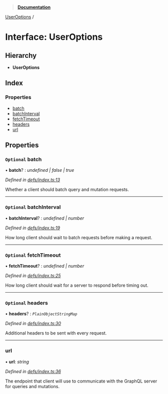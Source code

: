 > **[Documentation](../README.md)**

[UserOptions](useroptions.md) /

# Interface: UserOptions

## Hierarchy

* **UserOptions**

## Index

### Properties

* [batch](useroptions.md#optional-batch)
* [batchInterval](useroptions.md#optional-batchinterval)
* [fetchTimeout](useroptions.md#optional-fetchtimeout)
* [headers](useroptions.md#optional-headers)
* [url](useroptions.md#url)

## Properties

### `Optional` batch

• **batch**? : *undefined | false | true*

*Defined in [defs/index.ts:13](https://github.com/badbatch/graphql-box/blob/22b398c/packages/fetch-manager/src/defs/index.ts#L13)*

Whether a client should batch query and mutation
requests.

___

### `Optional` batchInterval

• **batchInterval**? : *undefined | number*

*Defined in [defs/index.ts:19](https://github.com/badbatch/graphql-box/blob/22b398c/packages/fetch-manager/src/defs/index.ts#L19)*

How long client should wait to batch requests
before making a request.

___

### `Optional` fetchTimeout

• **fetchTimeout**? : *undefined | number*

*Defined in [defs/index.ts:25](https://github.com/badbatch/graphql-box/blob/22b398c/packages/fetch-manager/src/defs/index.ts#L25)*

How long client should wait for a server to
respond before timing out.

___

### `Optional` headers

• **headers**? : *`PlainObjectStringMap`*

*Defined in [defs/index.ts:30](https://github.com/badbatch/graphql-box/blob/22b398c/packages/fetch-manager/src/defs/index.ts#L30)*

Additional headers to be sent with every request.

___

###  url

• **url**: *string*

*Defined in [defs/index.ts:36](https://github.com/badbatch/graphql-box/blob/22b398c/packages/fetch-manager/src/defs/index.ts#L36)*

The endpoint that client will use to communicate with the
GraphQL server for queries and mutations.